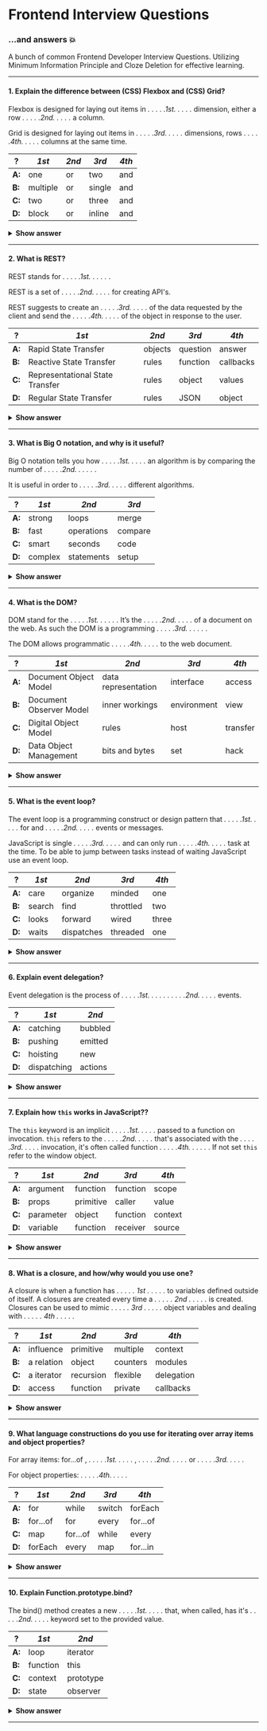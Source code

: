 # Frontend Interview Questions

### ...and answers :boom:

A bunch of common Frontend Developer Interview Questions. Utilizing Minimum Information Principle and Cloze Deletion for effective learning.

---

#### 1. Explain the difference between (CSS) Flexbox and (CSS) Grid?

Flexbox is designed for laying out items in *. . . . .1st. . . . .* dimension, either a row *. . . . .2nd. . . . .* a column. 

Grid is designed for laying out items in *. . . . .3rd. . . . .* dimensions, rows *. . . . .4th. . . . .* columns at the same time.

| ?             | *1st*         | *2nd*         | *3rd*         | *4th*         |
| ------------- | ------------- | ------------- | ------------- | ------------- |
| **A:**        | one           | or            | two           | and           |
| **B:**        | multiple      | or            | single        | and           |
| **C:**        | two           | or            | three         | and           |
| **D:**        | block         | or            | inline        | and           |

<details><summary><b>Show answer</b></summary>
<p>

#### Answer: A

Read more: <a href="https://developer.mozilla.org/en-US/docs/Web/CSS/CSS_Grid_Layout/Relationship_of_Grid_Layout">Relationship of grid layout to other layout methods</a> on MDN

</p>
</details>

---

#### 2. What is REST?

REST stands for *. . . . .1st. . . . .* .

REST is a set of *. . . . .2nd. . . . .* for creating API's.

REST suggests to create an *. . . . .3rd. . . . .* of the data requested by the client and send the *. . . . .4th. . . . .* of the object in response to the user.

| ?             | *1st*                          | *2nd*        | *3rd*         | *4th*         |
| ------------- | ------------------------------ | ------------ | ------------- | ------------- |
| **A:**        | Rapid State Transfer           | objects      | question      | answer        |
| **B:**        | Reactive State Transfer        | rules        | function      | callbacks     |
| **C:**        | Representational State Transfer| rules        | object        | values        |
| **D:**        | Regular State Transfer         | rules        | JSON          | object        |

<details><summary><b>Show answer</b></summary>
<p>

#### Answer: C

Read more: <a href="https://www.smashingmagazine.com/2018/01/understanding-using-rest-api/">Understanding and Using REST API's</a> on Smashing Magazine

</p>
</details>

---

#### 3. What is Big O notation, and why is it useful?

Big O notation tells you how *. . . . .1st. . . . .* an algorithm is by comparing the number of *. . . . .2nd. . . . .* . 

It is useful in order to *. . . . .3rd. . . . .* different algorithms.

| ?             | *1st*         | *2nd*         | *3rd*        |
| ------------- | ------------- | ------------- | ------------ |
| **A:**        | strong        | loops         | merge        | 
| **B:**        | fast          | operations    | compare      |
| **C:**        | smart         | seconds       | code         |
| **D:**        | complex       | statements    | setup        |

<details><summary><b>Show answer</b></summary>
<p>

#### Answer: B

For example, suppose you have a list of size n. Simple search needs to check each element, so it will take n operations. This means it grows linear e.g. at constant speed. 10 items takes 10 operations, 20 items take 20 operations and so on. In Big O notation we write this O(n).

You use this to compare to other algorithms like this:

* O(log n), also known as log time. Grows slow, is fast. Example: Binary search.
* O(n), also known as linear time. Our example above, called: Simple search.
* O(2^N), also known as quadratic time. Grows fast, is slowest. 

Judging from the above, Binary search would be the more perfomant option in our case.

</p>
</details>

___

#### 4. What is the DOM?

DOM stand for the *. . . . .1st. . . . .* . It’s the *. . . . .2nd. . . . .* of a document on the web. As such the DOM is a programming *. . . . .3rd. . . . .* . 

The DOM allows programmatic *. . . . .4th. . . . .* to the web document. 

| ?             | *1st*                         | *2nd*               | *3rd*         | *4th*         |
| ------------- | ----------------------------- | ------------------- | ------------- | ------------- |
| **A:**        | Document Object Model         | data representation | interface     | access        |
| **B:**        | Document Observer Model       | inner workings      | environment   | view          |
| **C:**        | Digital Object Model          | rules               | host          | transfer      |
| **D:**        | Data Object Management        | bits and bytes      | set           | hack          |


<details><summary><b>Show answer</b></summary>
<p>

#### Answer: A

With DOM methods, you can change the document's structure, style, or content.

Read more: <a href="https://developer.mozilla.org/en-US/docs/Web/API/Document_Object_Model/Introduction">Introduction to the DOM</a> on MDN.

</p>
</details>

---

#### 5. What is the event loop?

The event loop is a programming construct or design pattern that *. . . . .1st. . . . .* for and *. . . . .2nd. . . . .* events or messages. 

JavaScript is single *. . . . .3rd. . . . .* and can only run *. . . . .4th. . . . .* task at the time. To be able to jump between tasks instead of waiting JavaScript use an event loop. 

| ?             | *1st*        | *2nd*      | *3rd*         | *4th*         |
| ------------- | ------------ | ---------- | ------------- | ------------- |
| **A:**        | care         | organize   | minded        | one           |
| **B:**        | search       | find       | throttled     | two           |
| **C:**        | looks        | forward    | wired         | three         |
| **D:**        | waits        | dispatches | threaded      | one           |


<details><summary><b>Show answer</b></summary>
<p>

#### Answer: D

The event loop use a call stack and a queue to jump between tasks when the tasks wait for other stuff to finish like a http request etc.

Read more: <a href="https://flaviocopes.com/javascript-event-loop/">The JavaScript Event Loop</a> by Flavio Copes.

</p>
</details>

---

#### 6. Explain event delegation?

Event delegation is the process of *. . . . .1st. . . . .* *. . . . .2nd. . . . .* events. 

| ?             | *1st*        | *2nd*      | 
| ------------- | ------------ | ---------- |
| **A:**        | catching     | bubbled    |
| **B:**        | pushing      | emitted    |
| **C:**        | hoisting     | new        |
| **D:**        | dispatching  | actions    |

<details><summary><b>Show answer</b></summary>
<p>

#### Answer: A

Imagine a calculator. Instead of attaching event listeners to each and every button element, which would be a lot, we attach one to the keypad element which contains the button elements. When a button is clicked the event will bubble up to the keyboard where we catch it and identify the button. 

</p>
</details>

---

#### 7. Explain how `this` works in JavaScript??

The `this` keyword is an implicit *. . . . .1st. . . . .* passed to a function on invocation. `this` refers to the *. . . . .2nd. . . . .* that's associated with the *. . . . .3rd. . . . .* invocation, it's often called function *. . . . .4th. . . . .* . If not set `this` refer to the window object.

| ?             | *1st*        | *2nd*      | *3rd*         | *4th*       |
| ------------- | ------------ | ---------- | ------------- | ----------- |
| **A:**        | argument     | function   | function      | scope       |
| **B:**        | props        | primitive  | caller        | value       |
| **C:**        | parameter    | object     | function      | context     |
| **D:**        | variable     | function   | receiver      | source      |

<details><summary><b>Show answer</b></summary>
<p>

#### Answer: C

Read more: <a href="https://developer.mozilla.org/en-US/docs/Web/JavaScript/Reference/Operators/this"> this</a> at MDN

</p>
</details>

---

#### 8. What is a closure, and how/why would you use one?

A closure is when a function has *. . . . . 1st . . . . .* to variables defined outside of itself. A closures are created every time a *. . . . . 2nd . . . . .* is created. Closures can be used to mimic *. . . . . 3rd . . . . .* object variables and dealing with *. . . . . 4th . . . . .*

| ?             | *1st*        | *2nd*      | *3rd*         | *4th*       |
| ------------- | ------------ | ---------- | ------------- | ----------- |
| **A:**        | influence    | primitive  | multiple      | context     |
| **B:**        | a relation   | object     | counters      | modules     |
| **C:**        | a iterator   | recursion  | flexible      | delegation  |
| **D:**        | access       | function   | private       | callbacks   |

<details><summary><b>Show answer</b></summary>
<p>

#### Answer: D

Read more: <a href="https://whatthefuck.is/closure">What the fuck is a closure?</a> by Dan Abramov

</p>
</details>

---

#### 9. What language constructions do you use for iterating over array items and object properties?

For array items: for...of , *. . . . .1st. . . . .* , *. . . . .2nd. . . . .* or *. . . . .3rd. . . . .*

For object properties: *. . . . .4th. . . . .*

| ?             | *1st*        | *2nd*      | *3rd*         | *4th*       |
| ------------- | ------------ | ---------- | ------------- | ----------- |
| **A:**        | for          | while      | switch        | forEach     |
| **B:**        | for...of     | for        | every         | for...of    |
| **C:**        | map          | for...of   | while         | every       |
| **D:**        | forEach      | every      | map           | for...in    |

<details><summary><b>Show answer</b></summary>
<p>

#### Answer: D

</p>
</details>

---

#### 10. Explain Function.prototype.bind?

The bind() method creates a new *. . . . .1st. . . . .* that, when called, has it's *. . . . .2nd. . . . .* keyword set to the provided value.

| ?             | *1st*        | *2nd*      | 
| ------------- | ------------ | ---------- |
| **A:**        | loop         | iterator   |
| **B:**        | function     | this       |
| **C:**        | context      | prototype  |
| **D:**        | state        | observer   |

<details><summary><b>Show answer</b></summary>
<p>

#### Answer: B

</p>
</details>

---
